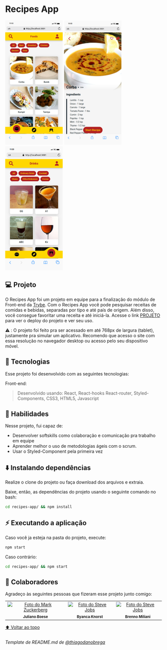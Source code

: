 # Recipes App
<div> 
  <img height="400" src="./images/mobile-home.png" alt="exemplo imagem" >
  <img height="400" src="./images/mobile-recipe.png">
  <img height="400" src="./images/mobile-drinks.png">
</div>

## 💻 Projeto

O Recipes App foi um projeto em equipe para a finalização do módulo de Front-end da [Trybe](https://www.betrybe.com/). Com o Recipes App você pode pesquisar receitas de comidas e bebidas, separadas por tipo e até país de origem. Além disso, você consegue favoritar uma receita e até iniciá-la. Acesse o link [PROJETO]() para ver o deploy do projeto e ver seu uso.

⚠️ : O projeto foi feito pra ser acessado em até 768px de largura (tablet), justamente pra simular um aplicativo. Recomendo que acesso o site com essa resolução no navegador desktop ou acesso pelo seu dispositivo móvel.

## 🚀 Tecnologias

Esse projeto foi desenvolvido com as seguintes tecnologias:

Front-end:

> Desenvolvido usando: React, React-hooks React-router, Styled-Components, CSS3, HTML5, Javascript

## 📌 Habilidades

Nesse projeto, fui capaz de:

- Desenvolver softskills como colaboração e comunicação pra trabalho em equipe
- Aprender melhor o uso de metodologias ágeis com o scrum.
- Usar o Styled-Component pela primeira vez

## ⬇️ Instalando dependências

Realize o clone do projeto ou faça download dos arquivos e extraia.

Baixe, então, as dependências do projeto usando o seguinte comando no bash:

```bash
cd recipes-app/ && npm install
```

## ⚡ Executando a aplicação

Caso você ja esteja na pasta do projeto, execute:

```bash
npm start
```

Caso contrário:

```bash
cd recipes-app/ && npm start
```

## 🤝 Colaboradores

Agradeço às seguintes pessoas que fizeram esse projeto junto comigo:

<table>
  <tr>
    <td align="center">
      <a href="https://github.com/julianoboese">
        <img src="https://avatars.githubusercontent.com/u/93009900?v=4" width="120px;" alt="Foto do Mark Zuckerberg"/><br>
        <sub>
          <b>Juliano Boese</b>
        </sub>
      </a>
    </td>
    <td align="center">
      <a href="https://github.com/byancaknorst">
        <img src="https://avatars.githubusercontent.com/u/89043483?v=4" width="120px;" alt="Foto do Steve Jobs"/><br>
        <sub>
          <b>Byanca Knorst</b>
        </sub>
      </a>
    </td>
    <td align="center">
      <a href="https://github.com/brennomiliani">
        <img src="https://avatars.githubusercontent.com/u/28967760?v=4" width="120px;" alt="Foto do Steve Jobs"/><br>
        <sub>
          <b>Brenno Miliani</b>
        </sub>
      </a>
    </td>
  </tr>
</table>

[⬆ Voltar ao topo](#Recipes-App)<br>
<br>

_Template de README.md de [@thiagodanobrega](https://github.com/thiagodanobrega/template-repositorio)_
